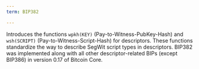 ```yaml
---
term: BIP382

---
```

Introduces the functions `wpkh(KEY)` (Pay-to-Witness-PubKey-Hash) and `wsh(SCRIPT)` (Pay-to-Witness-Script-Hash) for descriptors. These functions standardize the way to describe SegWit script types in descriptors. BIP382 was implemented along with all other descriptor-related BIPs (except BIP386) in version 0.17 of Bitcoin Core.